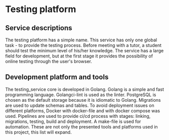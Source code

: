 # Testing platform

## Service descriptions
The testing platform has a simple name. This service has only one global task - to provide the testing process. Before meeting with a tutor, a student should test the minimum level of his/her knowledge.
The service has a large field for development, but at the first stage it provides the possibility of online testing through the user's browser.
## Development platform and tools
The testing_service core is developed in Golang. Golang is a simple and fast programming language.
Golangci-lint is used as the linter.
PostgreSQL is chosen as the default storage because it is idiomatic to Golang. Migrations are used to update schemas and tables.
To avoid deployment issues on different platforms, Docker with docker-file and with docker compose was used.
Pipelines are used to provide ci/cd process with stages: linking, migrations, testing, build and deployment.
A make-file is used for automation.
These are not only the presented tools and platforms used in this project, this list will expand.

